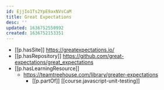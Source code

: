 ```yaml
---
id: EjjIo1Ts2YpE9axNVsCaM
title: Great Expectations
desc: ''
updated: 1636752550992
created: 1636752153351
---
```


- [[p.hasSite]] https://greatexpectations.io/
- [[p.hasRepository]] https://github.com/great-expectations/great_expectations
- [[p.hasLearningResource]]
  - https://teamtreehouse.com/library/greater-expectations
    - [[p.partOf]] [[course.javascript-unit-testing]]
